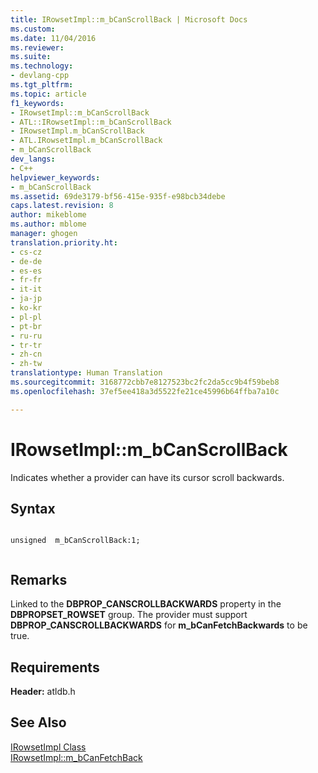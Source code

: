 ```yaml
---
title: IRowsetImpl::m_bCanScrollBack | Microsoft Docs
ms.custom: 
ms.date: 11/04/2016
ms.reviewer: 
ms.suite: 
ms.technology:
- devlang-cpp
ms.tgt_pltfrm: 
ms.topic: article
f1_keywords:
- IRowsetImpl::m_bCanScrollBack
- ATL::IRowsetImpl::m_bCanScrollBack
- IRowsetImpl.m_bCanScrollBack
- ATL.IRowsetImpl.m_bCanScrollBack
- m_bCanScrollBack
dev_langs:
- C++
helpviewer_keywords:
- m_bCanScrollBack
ms.assetid: 69de3179-bf56-415e-935f-e98bcb34debe
caps.latest.revision: 8
author: mikeblome
ms.author: mblome
manager: ghogen
translation.priority.ht:
- cs-cz
- de-de
- es-es
- fr-fr
- it-it
- ja-jp
- ko-kr
- pl-pl
- pt-br
- ru-ru
- tr-tr
- zh-cn
- zh-tw
translationtype: Human Translation
ms.sourcegitcommit: 3168772cbb7e8127523bc2fc2da5cc9b4f59beb8
ms.openlocfilehash: 37ef5ee418a3d5522fe21ce45996b64ffba7a10c

---
```

# IRowsetImpl::m_bCanScrollBack
Indicates whether a provider can have its cursor scroll backwards.  
  
## Syntax  
  
```  
  
unsigned  m_bCanScrollBack:1;  
  
```  
  
## Remarks  
 Linked to the **DBPROP_CANSCROLLBACKWARDS** property in the **DBPROPSET_ROWSET** group. The provider must support **DBPROP_CANSCROLLBACKWARDS** for **m_bCanFetchBackwards** to be true.  
  
## Requirements  
 **Header:** atldb.h  
  
## See Also  
 [IRowsetImpl Class](../../data/oledb/irowsetimpl-class.md)   
 [IRowsetImpl::m_bCanFetchBack](../../data/oledb/irowsetimpl-m-bcanfetchback.md)


<!--HONumber=Jan17_HO1-->


